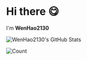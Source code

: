 # Hi there 😋

I'm **WenHao2130**

![WenHao2130's GitHub Stats](https://github-readme-stats.vercel.app/api?username=WenHao2130)

![Count](https://count.getloli.com/@github-WenHao2130?theme=minecraft)
